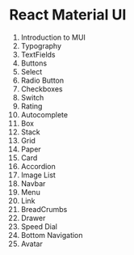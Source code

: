 # React Material UI
1. Introduction to MUI
2. Typography
3. TextFields
4. Buttons
5. Select
6. Radio Button
7. Checkboxes
8. Switch
9. Rating
10. Autocomplete
11. Box
12. Stack
13. Grid
14. Paper
15. Card
16. Accordion
17. Image List
18. Navbar
19. Menu
20. Link
21. BreadCrumbs
22. Drawer
23. Speed Dial
24. Bottom Navigation
25. Avatar
